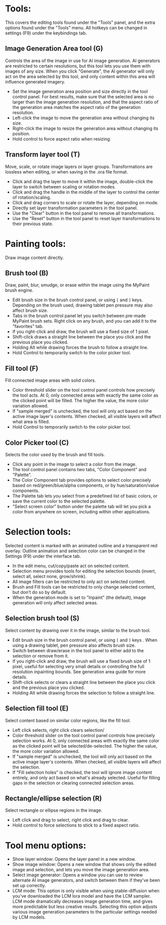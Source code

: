 # Tools:
This covers the editing tools found under the "Tools" panel, and the extra options found under the "Tools" menu. All hotkeys can be changed in settings (F9) under the keybindings tab.

## Image Generation Area tool (G)
Controls the area of the image in use for AI image generation. AI generators are restricted to certain resolutions, but this tool lets you use them with images of any size.  When you click "Generate", the AI generator will only act on the area selected by this tool, and only content within this area will influence generated imagery.
- Set the image generation area position and size directly in the tool control panel.  For best results, make sure that the selected area is no larger than the image generation resolution, and that the aspect ratio of the generation area matches the aspect ratio of the generation resolution.
- Left-click the image to move the generation area without changing its size.
- Right-click the image to resize the generation area without changing its position.
- Hold control to force aspect ratio when resizing.

## Transform layer tool (T)
Move, scale, or rotate image layers or layer groups. Transformations are lossless when editing, or when saving in the .ora file format.
- Click and drag the layer to move it within the image, double-click the layer to switch between scaling or rotation modes.
- Click and drag the handle in the middle of the layer to control the center of rotation/scaling.
- Click and drag corners to scale or rotate the layer, depending on mode.
- Directly set layer transformation parameters in the tool panel.
- Use the "Clear" button in the tool panel to remove all transformations.
- Use the "Reset" button in the tool panel to reset layer transformations to their previous state.

# Painting tools:
Draw image content directly.

## Brush tool (B)
Draw, paint, blur, smudge, or erase within the image using the MyPaint brush engine.
- Edit brush size in the brush control panel, or using `[` and `]` keys.  Depending on the brush used, drawing tablet pen pressure may also affect brush size.
- Tabs in the brush control panel let you switch between pre-made MyPaint brush sets.  Right click on any brush, and you can add it to the "favorites" tab. 
- If you right-click and draw, the brush will use a fixed size of 1 pixel.
- Shift-click draws a straight line between the place you click and the previous place you clicked.
- Holding Alt while drawing forces the brush to follow a straight line.
- Hold Control to temporarily switch to the color picker tool.

## Fill tool (F)
Fill connected image areas with solid colors.
- Color threshold slider on the tool control panel controls how precisely the tool acts. At 0, only connected areas with exactly the same color as the clicked point will be filled. The higher the value, the more color variation allowed.
- If "sample merged" is unchecked, the tool will only act based on the active image layer's contents.  When checked, all visible layers will affect what area is filled.
- Hold Control to temporarily switch to the color picker tool.

## Color Picker tool (C)
Selects the color used by the brush and fill tools.
- Click any point in the image to select a color from the image.
- The tool control panel contains two tabs, "Color Component" and "Palette".
- The Color Component tab provides options to select color precisely based on red/green/blue/alpha components, or by hue/saturation/value components.
- The Palette tab lets you select from a predefined list of basic colors, or save the current color to the selected palette.
- "Select screen color" button under the palette tab will let you pick a color from anywhere on screen, including within other applications.

# Selection tools:
Selected content is marked with an animated outline and a transparent red overlay.  Outline animation and selection color can be changed in the Settings (F9) under the interface tab.
- In the edit menu, cut/copy/paste act on selected content.
- Selection menu provides tools for editing the selection bounds (invert, select all, select none, grow/shrink).
- All image filters can be restricted to only act on selected content.
- Brush and Fill tools can be restricted to only change selected content, but don't do so by default.
- When the generation mode is set to "Inpaint" (the default), image generation will only affect selected areas.

## Selection brush tool (S)
Select content by drawing over it in the image, similar to the brush tool.
- Edit brush size in the brush control panel, or using `[` and `]` keys . When using a drawing tablet, pen pressure also affects brush size.
- Switch between draw/erase in the tool panel to either add to the selection or remove from it.
- If you right-click and draw, the brush will use a fixed brush size of 1 pixel, useful for selecting very small details or controlling the full resolution inpainting bounds. See generation area guide for more details.
- Shift-click selects or clears a straight line between the place you click and the previous place you clicked.
- Holding Alt while drawing forces the selection to follow a straight line.

## Selection fill tool (E)
Select content based on similar color regions, like the fill tool.
- Left click selects, right click clears selection/
- Color threshold slider on the tool control panel controls how precisely selection works. At 0, only connected areas with exactly the same color as the clicked point will be selected/de-selected. The higher the value, the more color variation allowed.
- If "sample merged" is unchecked, the tool will only act based on the active image layer's contents.  When checked, all visible layers will affect the selection.
- If "Fill selection holes" is checked, the tool will ignore image content entirely, and only act based on what's already selected. Useful for filling gaps in the selection or clearing connected selection areas.

## Rectangle/ellipse selection (R)
Select rectangle or ellipse regions in the image.
- Left click and drag to select, right click and drag to clear.
- Hold control to force selections to stick to a fixed aspect ratio.

# Tool menu options:
- Show layer window: Opens the layer panel in a new window.
- Show image window: Opens a new window that shows only the edited image and selection, and lets you move the image generation area.
- Select image generator: Opens a window you can use to review alternate AI image generators, and switch between them if they've been set up correctly.
- LCM mode: This option is only visible when using stable-diffusion when you've downloaded the LCM lora model and have the LCM sampler.  LCM mode dramatically decreases image generation time, and gives more predictable but less creative results. Selecting this option adjusts various image generation parameters to the particular settings needed by LCM models.